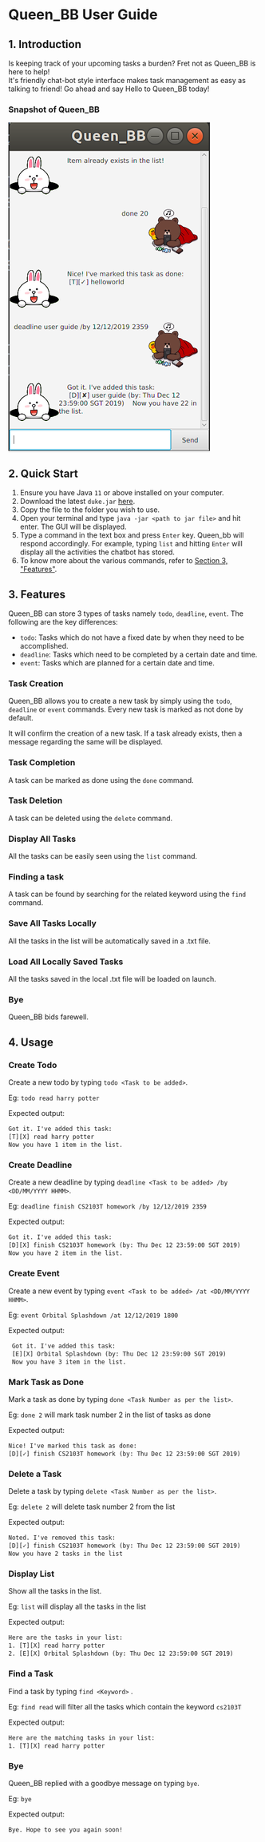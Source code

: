 # Queen_BB User Guide

## 1. Introduction
Is keeping track of your upcoming tasks a burden? Fret not as 
Queen_BB is here to help!  
It's friendly chat-bot style interface makes task management as easy as talking to friend! Go ahead and say Hello to
 Queen_BB today!
 
### Snapshot of Queen_BB
![Snapshot of Queen_BB](Ui.png)
 

## 2. Quick Start
1. Ensure you have Java `11` or above installed on your computer.
2. Download the latest `duke.jar` [here](https://github.com/arjavibahety/duke/releases/tag/A-Release).
3. Copy the file to the folder you wish to use.
4. Open your terminal and type `java -jar <path to jar file>` and hit enter. The GUI will be displayed.
5. Type a command in the text box and press `Enter` key. Queen_bb will respond accordingly.
For example, typing `list` and hitting `Enter` will display all the activities the chatbot has stored.
6. To know more about the various commands, refer to [Section 3, "Features"](#3-features).


## 3. Features
Queen_BB can store 3 types of tasks namely `todo`, `deadline`, `event`. The following are the key differences:
* `todo`: Tasks which do not have a fixed date by when they need to be accomplished.
* `deadline`: Tasks which need to be completed by a certain date and time.
* `event`: Tasks which are planned for a certain date and time.

### Task Creation 
Queen_BB allows you to create a new task by simply using the `todo`, `deadline` or `event` commands. Every new task
 is marked as not done by default.
 
 It will confirm the creation of a new task. If a task already exists, then a
  message regarding the same will be displayed.
 

### Task Completion
A task can be marked as done using the `done` command. 

### Task Deletion
A task can be deleted using the `delete` command.

### Display All Tasks
All the tasks can be easily seen using the `list` command.

### Finding a task
A task can be found by searching for the related keyword using the `find` command.

### Save All Tasks Locally
All the tasks in the list will be automatically saved in a .txt file.

### Load All Locally Saved Tasks  
All the tasks saved in the local .txt file will be loaded on launch.

### Bye
Queen_BB bids farewell.

## 4. Usage
 ### Create Todo 
 Create a new todo by typing `todo <Task to be added>`.
 
 Eg: `todo read harry potter`
 
 Expected output: 
 ```
Got it. I've added this task:
[T][X] read harry potter
Now you have 1 item in the list.
```
 
 ### Create Deadline
 Create a new deadline by typing `deadline <Task to be added> /by <DD/MM/YYYY HHMM>`.
 
 Eg: `deadline finish CS2103T homework /by 12/12/2019 2359`
 
 Expected output: 
  ```
 Got it. I've added this task:
 [D][X] finish CS2103T homework (by: Thu Dec 12 23:59:00 SGT 2019)
 Now you have 2 item in the list.
 ```
 
 ### Create Event
 Create a new event by typing `event <Task to be added> /at <DD/MM/YYYY HHMM>`.
 
 Eg: `event Orbital Splashdown /at 12/12/2019 1800`
 
 Expected output: 
 ```
  Got it. I've added this task:
  [E][X] Orbital Splashdown (by: Thu Dec 12 23:59:00 SGT 2019)
  Now you have 3 item in the list.
  ```
 
 ### Mark Task as Done
 Mark a task as done by typing `done <Task Number as per the list>`.
 
 Eg: `done 2` will mark task number 2 in the list of tasks as done
 
 Expected output: 
 ```
 Nice! I've marked this task as done:
 [D][✓] finish CS2103T homework (by: Thu Dec 12 23:59:00 SGT 2019)
 ```
 
 ### Delete a Task
 Delete a task by typing `delete <Task Number as per the list>`.
 
 Eg: `delete 2` will delete task number 2 from the list
 
 Expected output: 
  ```
  Noted. I've removed this task:
  [D][✓] finish CS2103T homework (by: Thu Dec 12 23:59:00 SGT 2019)
  Now you have 2 tasks in the list
  ```

 ### Display List
 Show all the tasks in the list.
 
 Eg: `list` will display all the tasks in the list
 
 Expected output:
 ```
 Here are the tasks in your list:
 1. [T][X] read harry potter
 2. [E][X] Orbital Splashdown (by: Thu Dec 12 23:59:00 SGT 2019)
 ```

 ### Find a Task
 Find a task by typing `find <Keyword>` .
 
 Eg: `find read` will filter all the tasks which contain the keyword `cs2103T`
 
 Expected output:
  ```
  Here are the matching tasks in your list:
  1. [T][X] read harry potter
  ```

 ### Bye
 Queen_BB replied with a goodbye message on typing `bye`.
 
 Eg: `bye`
 
 Expected output:
 ```
 Bye. Hope to see you again soon!
 ```
